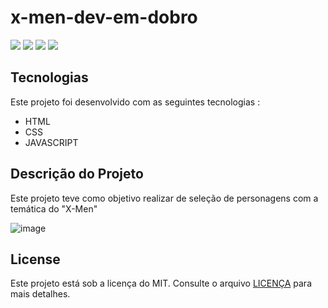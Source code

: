 # x-men-dev-em-dobro
<p>
    <img src="https://img.shields.io/github/languages/count/MatheusPrudente/bora-codar"/>
    <img src="https://img.shields.io/github/repo-size/MatheusPrudente/bora-codar"/>
    <img src="https://img.shields.io/github/last-commit/MatheusPrudente/bora-codar"/>
    <img src="https://img.shields.io/github/issues/MatheusPrudente/bora-codar"/>
</p>

## Tecnologias 

Este projeto foi desenvolvido com as seguintes tecnologias : 

- HTML
- CSS
- JAVASCRIPT

## Descrição do Projeto

Este projeto teve como objetivo realizar de seleção de personagens com a temática do "X-Men"

![image](https://github.com/MatheusPrudente/x-men-dev-em-dobro/assets/80559882/8202cfd7-5bbf-4b39-9750-78f614dc072d)


## License

Este projeto está sob a licença do MIT. Consulte o arquivo [LICENÇA](https://github.com/MatheusPrudente/x-men-dev-em-dobro/blob/main/LICENSE) para mais detalhes.
